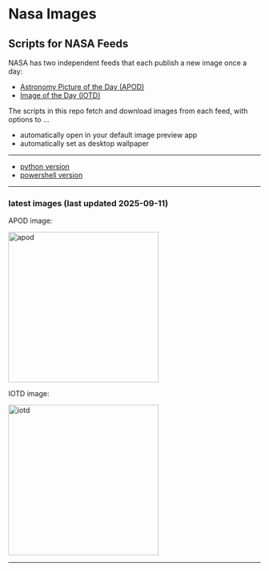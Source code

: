 # Nasa Images

## Scripts for NASA Feeds

NASA has two independent feeds that each publish a new image once a day:

- [Astronomy Picture of the Day (APOD)](https://apod.nasa.gov/apod/)
- [Image of the Day (IOTD)](https://www.nasa.gov/image-of-the-day/)

The scripts in this repo fetch and download images from each feed, with options to ...

- automatically open in your default image preview app
- automatically set as desktop wallpaper

---

- [python version](./python/README.md)
- [powershell version](./powershell/README.md)

---

### latest images (last updated 2025-09-11)

APOD image:

<a href="https://apod.nasa.gov/apod/image/2509/UmbraEarth.jpg"><img alt="apod" src="https://apod.nasa.gov/apod/image/2509/UmbraEarth.jpg" height="300" /></a>

IOTD image:

<a href="https://www.nasa.gov/image-detail/gmt227_jonny-kim_73b-dinner/"><img alt="iotd" src="https://www.nasa.gov/wp-content/uploads/2025/09/iss073e0508106orig.jpg" height="300" /></a>

---

